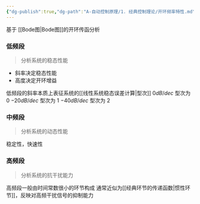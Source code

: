 ```yaml
---
{"dg-publish":true,"dg-path":"A-自动控制原理/1. 经典控制理论/开环频率特性.md","permalink":"/A-自动控制原理/1. 经典控制理论/开环频率特性/","dgPassFrontmatter":true,"noteIcon":"","created":"2024-05-20T13:11:25.642+08:00","updated":"2025-04-14T11:46:28.147+08:00"}
---
```


基于 [[Bode图\|Bode图]]的开环传函分析
### 低频段
>分析系统的稳态性能
- 斜率决定稳态性能
- 高度决定开环增益

低频段的斜率本质上表征系统的[[线性系统稳态误差计算\|型次]]
$0dB/dec$     型次为 0
$-20dB/dec$ 型次为 1
$-40dB/dec$  型次为 2

### 中频段
>分析系统的动态性能

稳定性，快速性
### 高频段
>分析系统的抗干扰能力

高频段一般由时间常数很小的环节构成
通常近似为[[经典环节的传递函数\|惯性环节]]，反映对高频干扰信号的抑制能力



